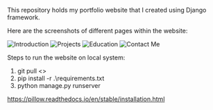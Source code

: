 This repository holds my portfolio website that I created using Django framework.

Here are the screenshots of different pages within the website:

![Introduction](https://github.com/PratikPuri/Django-Portfolio-Website/tree/master/static/images/Screenshot1.jpg)
![Projects](https://github.com/PratikPuri/Django-Portfolio-Website/tree/master/static/images/Screenshot2.jpg)
![Education](https://github.com/PratikPuri/Django-Portfolio-Website/tree/master/static/images/Screenshot3.jpg)
![Contact Me](https://github.com/PratikPuri/Django-Portfolio-Website/tree/master/static/images/Screenshot4.jpg)

Steps to run the website on local system:

1. git pull <>
2. pip install -r .\requirements.txt
3. python manage.py runserver

https://pillow.readthedocs.io/en/stable/installation.html